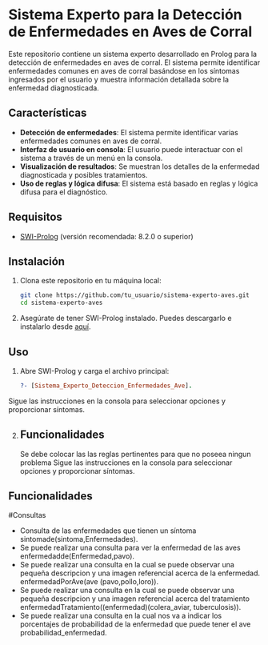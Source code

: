 # Sistema Experto para la Detección de Enfermedades en Aves de Corral

Este repositorio contiene un sistema experto desarrollado en Prolog para la detección de enfermedades en aves de corral. El sistema permite identificar enfermedades comunes en aves de corral basándose en los síntomas ingresados por el usuario y muestra información detallada sobre la enfermedad diagnosticada.

## Características

- **Detección de enfermedades**: El sistema permite identificar varias enfermedades comunes en aves de corral.
- **Interfaz de usuario en consola**: El usuario puede interactuar con el sistema a través de un menú en la consola.
- **Visualización de resultados**: Se muestran los detalles de la enfermedad diagnosticada y posibles tratamientos.
- **Uso de reglas y lógica difusa**: El sistema está basado en reglas y lógica difusa para el diagnóstico.

## Requisitos

- [SWI-Prolog](https://www.swi-prolog.org/) (versión recomendada: 8.2.0 o superior)

## Instalación

1. Clona este repositorio en tu máquina local:

    ```bash
    git clone https://github.com/tu_usuario/sistema-experto-aves.git
    cd sistema-experto-aves
    ```

2. Asegúrate de tener SWI-Prolog instalado. Puedes descargarlo e instalarlo desde [aquí](https://www.swi-prolog.org/Download.html).

## Uso

1. Abre SWI-Prolog y carga el archivo principal:

    ```prolog
    ?- [Sistema_Experto_Deteccion_Enfermedades_Ave].
    ```
 Sigue las instrucciones en la consola para seleccionar opciones y proporcionar síntomas.

2. ## Funcionalidades
   Se debe colocar las las reglas pertinentes para que no poseea ningun problema
    Sigue las instrucciones en la consola para seleccionar opciones y proporcionar síntomas.

## Funcionalidades
#Consultas
- Consulta de las enfermedades que tienen un síntoma
sintomade(sintoma,Enfermedades).
- Se puede realizar una consulta para ver la enfermedad de las aves 
enfermedadde(Enfermedad,pavo).
- Se puede realizar una consulta en la cual se puede observar una pequeña descripcion y una imagen referencial acerca de la enfermedad.
enfermedadPorAve(ave (pavo,pollo,loro)).
- Se puede realizar una consulta en la cual se puede observar una pequeña descripcion y una imagen referencial acerca del tratamiento
enfermedadTratamiento((enfermedad)(colera_aviar, tuberculosis)).
- Se puede realizar una consulta en la cual nos va a indicar los porcentajes de probabilidad de la enfermedad que puede tener el ave
probabilidad_enfermedad.
